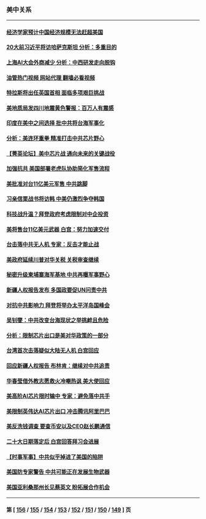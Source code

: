 ### 美中关系
---
#### [经济学家预计中国经济规模无法赶超美国](../../pages/nf1412576/n13817987.md?09061245) 
#### [20大前习近平将访哈萨克斯坦 分析：多重目的](../../pages/nf1412576/n13817976.md?09061245) 
#### [上海AI大会外商减少 分析：中西研发走向脱钩](../../pages/nf1412576/n13817869.md?09061245) 
#### [油管热门视频 网站代理 翻墙必看视频](http://209.222.30.114:81/youtube.html?09061245)
#### [特拉斯将出任英国首相 面临多项艰巨挑战](../../pages/nf1412576/n13817670.md?09061245) 
#### [美地质局发四川地震黄色警报：百万人有震感](../../pages/nf1412576/n13817610.md?09061245) 
#### [印度在美中之间选择 批中共将台海军事化](../../pages/nf1412576/n13817426.md?09061245) 
#### [分析：美连环重拳 精准打击中共芯片野心](../../pages/nf1412576/n13817007.md?09061245) 
#### [【菁英论坛】美中芯片战 通向未来的关键战役](../../pages/nf1412576/n13817010.md?09061245) 
#### [加强抗共 美国部署老虎队协助简化军售流程](../../pages/nf1412576/n13816978.md?09061245) 
#### [美批准对台11亿美元军售 中共跳脚](../../pages/nf1412576/n13816926.md?09061245) 
#### [习亲信栗战书将访韩 中美仍激烈争夺韩国](../../pages/nf1412576/n13816954.md?09061245) 
#### [科技战升温？拜登政府考虑限制对中企投资](../../pages/nf1412576/n13816661.md?09061245) 
#### [美将售台11亿美元武器 白宫：努力加速交付](../../pages/nf1412576/n13816609.md?09061245) 
#### [台击落中共无人机 专家：反击才能止战](../../pages/nf1412576/n13816357.md?09061245) 
#### [美政府延续川普对华关税 关税审查继续](../../pages/nf1412576/n13816548.md?09061245) 
#### [秘密升级柬埔寨海军基地 中共再曝军事野心](../../pages/nf1412576/n13816464.md?09061245) 
#### [新疆人权报告发布 多国政要促UN问责中共](../../pages/nf1412576/n13816425.md?09061245) 
#### [对抗中共影响力 拜登将举办太平洋岛国峰会](../../pages/nf1412576/n13816412.md?09061245) 
#### [吴钊燮：中共改变台海现状之举挑衅且危险](../../pages/nf1412576/n13815949.md?09061245) 
#### [分析：限制芯片出口是美对华政策的一部分](../../pages/nf1412576/n13815702.md?09061245) 
#### [台湾首次击落疑似大陆无人机 白宫回应](../../pages/nf1412576/n13815711.md?09061245) 
#### [回应新疆人权报告 布林肯：继续对中共追责](../../pages/nf1412576/n13815660.md?09061245) 
#### [华春莹借外教志愿救火冷嘲热讽 美大使回应](../../pages/nf1412576/n13815600.md?09061245) 
#### [美高阶AI芯片限时输中 专家：避免落中共手](../../pages/nf1412576/n13815622.md?09061245) 
#### [美限制英伟达AI芯片出口 冲击腾讯阿里巴巴](../../pages/nf1412576/n13815585.md?09061245) 
#### [美反洗钱调查 要查币安以及CEO赵长鹏通信](../../pages/nf1412576/n13815597.md?09061245) 
#### [二十大日期落定后 白宫回答拜习会进展](../../pages/nf1412576/n13815440.md?09061245) 
#### [【时事军事】中共似乎掉进了美国的陷阱](../../pages/nf1412576/n13814851.md?09061245) 
#### [美国防专家警告 中共可能正在发展生物武器](../../pages/nf1412576/n13815265.md?09061245) 
#### [美国亚利桑那州长见蔡英文 盼拓展合作机会](../../pages/nf1412576/n13815229.md?09061245) 

---
#### 第 [ [156](./156.md?09061245) / [155](./155.md?09061245) / [154](./154.md?09061245) / [153](./153.md?09061245) / [152](./152.md?09061245) / [151](./151.md?09061245) / [150](./150.md?09061245) / [149](./149.md?09061245) ] 页
